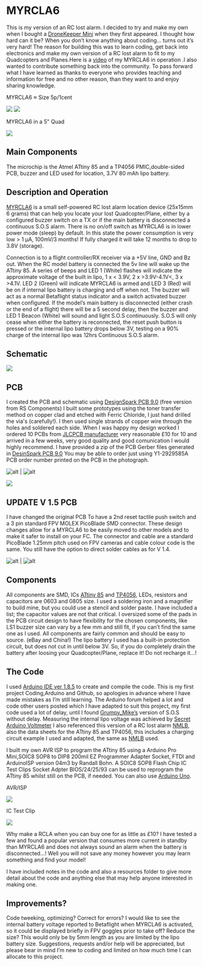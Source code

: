 # MYRCLA6
This is my version of an RC lost alarm.
I decided to try and make my own when I bought a [DroneKeeper Mini](https://www.nichemall.net:11846/index.php?route=product/product&product_id=50) when they first appeared.
I thought how hard can it be? When you don’t know anything about coding… turns out it’s very hard!
The reason for building this was to learn coding, get back into electronics and make my own
version of a RC lost alarm to fit to my Quadcopters and Planes.Here is a [video](https://www.youtube.com/watch?v=A2OlpAuxzVI&feature=youtu.be) of my MYRCLA6 in operation .I also wanted to contribute something back into the community.
To pass forward what I have learned as thanks to everyone who provides teaching and information
for free and no other reason, than they want to and enjoy sharing knowledge.

MYRCLA6 ≈ Size 5p/1cent

![](Images/MRCLA6B600x310.png) ![](Images/MRCLA6F600x257.png)

MYRCLA6 in a 5" Quad

![](Images/MYRCLA6_5_inch_quad.png)

## Main Components

The microchip is the Atmel ATtiny 85 and a TP4056 PMIC,double-sided PCB,
buzzer and LED used for location, 3.7V 80 mAh lipo battery.

## Description and Operation

[MYRCLA6](https://www.youtube.com/watch?v=A2OlpAuxzVI&feature=youtu.be) is a small self-powered RC lost alarm location device (25x15mm 6 grams)
that can help you locate your lost Quadcopter/Plane, either by a configured buzzer switch
on a TX or if the main battery is disconnected a continuous S.O.S alarm.
There is no on/off switch as MYRCLA6 is in lower power mode (sleep) by default.
In this state the power consumption is very low > 1 µA, 100mV/3 months!
If fully charged it will take 12 months to drop to 3.8V (storage).

Connection is to a flight controller/RX receiver via a +5V line, GND and Bz out.
When the RC model battery is connected the 5v line will wake up the ATtiny 85. 
A series of beeps and LED 1 (White) flashes will indicate the approximate voltage of the built in lipo,
1 x < 3.9V, 2 x >3.9V-4.1V<, 3 x >4.1V.
LED 2 (Green) will indicate MYRCLA6 is armed and LED 3 (Red) will be on if internal lipo battery is charging and off when not.
The buzzer will act as a normal Betaflight status indicator and a switch activated buzzer when configured.
If the model’s main battery is disconnected (either crash or the end of a flight) there will be a 5 second delay,
then the buzzer and LED 1 Beacon (White) will sound and light S.O.S continuously.
S.O.S will only cease when either the battery is reconnected, the reset push button is pressed or
the internal lipo battery drops below 3V, testing on a 90% charge of the internal lipo was 12hrs
Continuous S.O.S alarm.

## Schematic

![](Schematic/MYRCLA6.png)

## PCB
I created the PCB and schematic using [DesignSpark PCB 9.0](https://www.rs-online.com/designspark/pcb-download-and-installation) (free version from RS Components)
I built some prototypes using the toner transfer method on copper clad and etched with Ferric Chloride, I just hand drilled the via's (carefully!).
I then used single strands of copper wire through the holes and soldered each side.
When I was happy my design worked I ordered 10 PCBs from [JLCPCB manufacturer](https://cart.jlcpcb.com/?edaOrderUrl=https:%2F%2Feasyeda.com%2Forder&electropolishingOnlyNo=no&achieveDate=72#%2F%3ForderType=1&stencilWidth=30&stencilLength=15&stencilCounts=5&stencilLayer=2&stencilPly=1.6&steelmeshSellingPriceRecordNum=A8256537-5522-491C-965C-646F5842AEC9&purchaseNumber=) very reasonable £10 for 10 and arrived in a few weeks, very good quality and good comunication I would highly recommend.
I have provided a zip of the PCB Gerber files generated in [DesinSpark PCB 9.0](https://www.rs-online.com/designspark/pcb-download-and-installation)
You may be able to order just using Y1-2929585A PCB order number printed on the PCB in the photograph.

![alt](Images/MYRCLA6FPCB.png) | ![alt](Images/MYRCLA6BPCB.png)

![](Images/MYRCLA6FPCBC.png)

## UPDATE   V 1.5 PCB
I have changed the original PCB To have a 2nd reset tactile push switch and a 3 pin standard FPV MOLEX PicoBlade SMD connector.
These design changes allow for a MYRCLA6 to be easily moved to other models and to make it safer to install on your FC.
The connector and cable are a standard PicoBlade 1.25mm pitch used on FPV cameras and cable colour code is the same.
You still have the option to direct solder cables as for V 1.4.

![alt](Images/MYRCLA6V1.5FPCB.png) | ![alt](Images/MRCLA6V1.5RPCB.png)



## Components

All components are SMD, ICs [ATtiny 85](https://uk.rs-online.com/web/p/microcontrollers/1331674/) and [TP4056](https://www.ebay.co.uk/itm/P4056-4-2V-3A-High-Current-Lithium-Battery-Charging-Board-Charger-Module/152989287050?hash=item239edf428a:g:bs8AAOSwLRla2H-Y), LEDs, resistors and capacitors are 0603 and 0805 size. I used a soldering iron and a magnifier to build mine, but you could use a stencil and solder paste. I have included a list; the capacitor values are not that critical. I oversized some of the pads in the PCB circuit design to have flexibility for the chosen components, like LS1 buzzer size can vary by a few mm and still fit, if you can’t find the same one as I used.
All components are fairly common and should be easy to source. (eBay and China!)
The lipo battery I used has a built-in protection circuit, but does not cut in until below 3V.
So, if you do completely drain the battery after loosing your Quadcopter/Plane, replace it!
Do not recharge it…!

## The Code

I used [Arduino IDE ver 1.8.5](https://www.arduino.cc/en/main/software) to create and compile the code.
This is my first project Coding,Arduino and Github, so apologies in advance where I have made mistakes as I’m
still learning. The Arduino forum helped a lot and code other users posted which I have adapted to
suit this project, my first code used a lot of delay, until I found [Grumpy_Mike’s](http://www.thebox.myzen.co.uk/Tutorial/State_Machine.html) version of S.O.S without delay. Measuring the internal lipo voltage was achieved by [Secret Arduino Voltmeter](https://www.instructables.com/id/Secret-Arduino-Voltmeter/)
I also referenced this version of a RC lost alarm 
[NMLB](https://github.com/DavidMarzocca/NMLB), 
also the data sheets for the ATtiny 85 and TP4056, this includes a charging circuit example I used and adapted, the same as [NMLB](https://github.com/DavidMarzocca/NMLB) used.

I built my own AVR ISP to program the ATtiny 85 using a Arduino Pro Mini,SOIC8 SOP8 to DIP8 200mil EZ Programmer Adapter Socket, FTDI and ArduinoISP version 04m3 by Randall Bohn.
A SOIC8 SOP8 Flash Chip IC Test Clips Socket Adpter BIOS/24/25/93 can be used to reprogram the ATtiny 85 whilst still on the PCB, if needed.
You can also use [Arduino Uno](https://dev.mikamai.com/2014/03/05/how-to-program-an-attiny85-or-attiny45-with-an/).

AVR/ISP

![](Images/AVR%20ISP.png)

IC Test Clip

![](Images/ICTestClipsSocket.png)

Why make a RCLA when you can buy one for as little as £10?
I have tested a few and found a popular version that consumes more current in standby than MYRCLA6 and does not always sound an alarm when the battery is disconnected...!
Well you will not save any money however you may learn something and find your model!

I have included notes in the code and also a resources folder to give more detail about the code and
anything else that may help anyone interested in making one.

## Improvements?
Code tweeking, optimizing? Correct for errors?
I would like to see the internal battery voltage reported to Betaflight when MYRCLA6 is activated, so it could be displayed briefly in FPV goggles prior to take off?
Reduce the size? This would only be by 5mm length as you are limited by the lipo battery size.
Suggestions, requests and/or help will be appreciated, but please bear in mind I’m new to
coding and limited on how much time I can allocate to this project.







